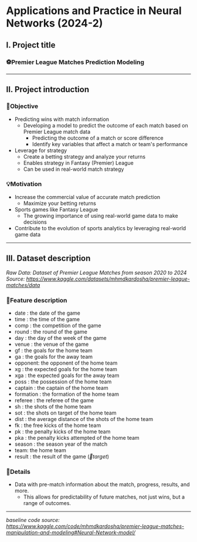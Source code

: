 # Applications and Practice in Neural Networks (2024-2)

## I. Project title
### ⚽Premier League Matches Prediction Modeling

---
## II. Project introduction

### 📌Objective
- Predicting wins with match information
    - Developing a model to predict the outcome of each match based on Premier League match data
        - Predicting the outcome of a match or score difference
        - Identify key variables that affect a match or team's performance
- Leverage for strategy
    - Create a betting strategy and analyze your returns
    - Enables strategy in Fantasy (Premier) League
    - Can be used in real-world match strategy

### 💡Motivation
- Increase the commercial value of accurate match prediction
    - Maximize your betting returns
- Sports games like Fantasy League
    - The growing importance of using real-world game data to make decisions
- Contribute to the evolution of sports analytics by leveraging real-world game data

---
## III. Dataset description
*Raw Data: Dataset of Premier League Matches from season 2020 to 2024*\
*Source: https://www.kaggle.com/datasets/mhmdkardosha/premier-league-matches/data*


### 📂Feature description
- date : the date of the game
- time : the time of the game
- comp : the competition of the game
- round : the round of the game
- day : the day of the week of the game
- venue : the venue of the game
- gf : the goals for the home team
- ga : the goals for the away team
- opponent: the opponent of the home team
- xg : the expected goals for the home team
- xga : the expected goals for the away team
- poss : the possession of the home team
- captain : the captain of the home team
- formation : the formation of the home team
- referee : the referee of the game
- sh : the shots of the home team
- sot : the shots on target of the home team
- dist : the average distance of the shots of the home team
- fk : the free kicks of the home team
- pk : the penalty kicks of the home team
- pka : the penalty kicks attempted of the home team
- season : the season year of the match
- team: the home team
- result : the result of the game (*🎯target*)

### 📎Details
- Data with pre-match information about the match, progress, results, and more.
    - This allows for predictability of future matches, not just wins, but a range of outcomes.

---
*baseline code source: https://www.kaggle.com/code/mhmdkardosha/premier-league-matches-manipulation-and-modeling#Neural-Network-model/*
